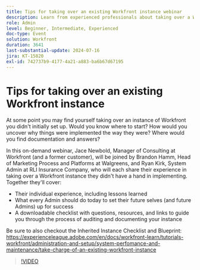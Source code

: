 ```yaml
---
title: Tips for taking over an existing Workfront instance webinar
description: Learn from experienced professionals about taking over a Workfront instance. Gain insights on auditing, documenting, and setting up for future success with our downloadable checklist in our on-demand webinar.
role: Admin
level: Beginner, Intermediate, Experienced
doc-type: Event
solution: Workfront
duration: 3641
last-substantial-update: 2024-07-16
jira: KT-15820
exl-id: 742737b9-4177-4a21-a883-ba6b67d67195
---
```

# Tips for taking over an existing Workfront instance

At some point you may find yourself taking over an instance of Workfront you didn't initially set up. Would you know where to start? How would you uncover why things were implemented the way they were? Where would you find documentation and answers?  

In this on-demand webinar, Jace Newbold, Manager of Consulting at Workfront (and a former customer), will be joined by Brandon Hamm, Head of Marketing Process and Platforms at Walgreens, and Ryan Kirk, System Admin at RLI Insurance Company, who will each share their experience in taking over a Workfront instance they didn't have a hand in implementing. Together they'll cover:

* Their individual experience, including lessons learned
* What every Admin should do today to set their future selves (and future Admins) up for success
* A downloadable checklist with questions, resources, and links to guide you through the process of auditing and documenting your instance 

Be sure to also checkout the Inherited Instance Checklist and Blueprint: https://experienceleague.adobe.com/en/docs/workfront-learn/tutorials-workfront/administration-and-setup/system-perfomance-and-maintenance/take-charge-of-an-existing-workfront-instance

>[!VIDEO](https://video.tv.adobe.com/v/3431014/?learn=on)
